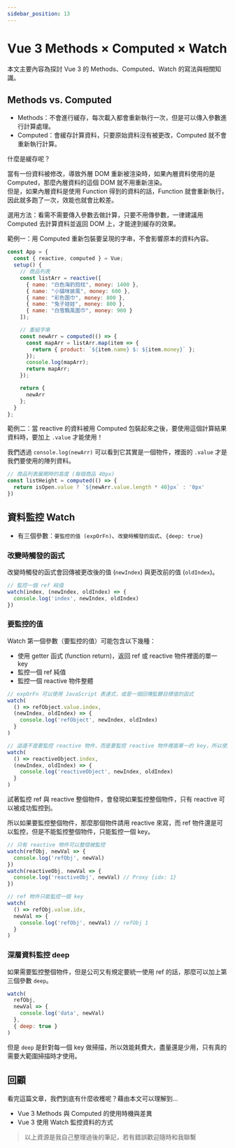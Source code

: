 ```yaml
---
sidebar_position: 13
---
```


# Vue 3 Methods × Computed × Watch

本文主要內容為探討 Vue 3 的 Methods、Computed、Watch 的寫法與相關知識。

## Methods vs. Computed

- Methods：不會進行緩存，每次載入都會重新執行一次，但是可以傳入參數進行計算處理。
- Computed：會緩存計算資料，只要原始資料沒有被更改，Computed 就不會重新執行計算。

什麼是緩存呢？

當有一份資料被修改，導致外層 DOM 重新被渲染時，如果內層資料使用的是 Computed，那麼內層資料的這個 DOM 就不用重新渲染。  
但是，如果內層資料是使用 Function 得到的資料的話，Function 就會重新執行，因此就多跑了一次，效能也就會比較差。

選用方法：看需不需要傳入參數去做計算，只要不用傳參數，一律建議用 Computed 去計算資料並返回 DOM 上，才能達到緩存的效果。

範例一：用 Computed 重新包裝要呈現的字串，不會影響原本的資料內容。

```javascript
const App = {
  const { reactive, computed } = Vue;
  setup() {
    // 商品列表
    const listArr = reactive([
      { name: "白色海豹抱枕", money: 1400 },
      { name: "小貓咪披風", money: 600 },
      { name: "彩色圍巾", money: 800 },
      { name: "兔子娃娃", money: 800 },
      { name: "白雪飄風圍巾", money: 900 }
    ]);

    // 重組字串
    const newArr = computed(() => {
      const mapArr = listArr.map(item => {
        return { product: `${item.name} $: ${item.money}` };
      });
      console.log(mapArr);
      return mapArr;
    });

    return {
      newArr
    };
  }
};
```

範例二：當 reactive 的資料被用 Computed 包裝起來之後，要使用這個計算結果資料時，要加上 `.value` 才能使用！

我們透過 `console.log(newArr)` 可以看到它其實是一個物件，裡面的 `.value` 才是我們要使用的陣列資料。

```javascript
// 商品列表展開時的高度 (每個商品 40px)
const listHeight = computed(() => {
  return isOpen.value ? `${newArr.value.length * 40}px` : '0px'
})
```

## 資料監控 Watch

- 有三個參數：`要監控的值 (expOrFn)`、`改變時觸發的函式`、`{deep: true}`

### 改變時觸發的函式

改變時觸發的函式會回傳被更改後的值 (`newIndex`) 與更改前的值 (`oldIndex`)。

```javascript
// 監控一個 ref 純值
watch(index, (newIndex, oldIndex) => {
  console.log('index', newIndex, oldIndex)
})
```

### 要監控的值

Watch 第一個參數（要監控的值）可能包含以下幾種：

- 使用 getter 函式 (function return)，返回 ref 或 reactive 物件裡面的單一 key
- 監控一個 ref 純值
- 監控一個 reactive 物件整體

```javascript
// expOrFn 可以使用 JavaScript 表達式，或是一個回傳監聽目標值的函式
watch(
  () => refObject.value.index,
  (newIndex, oldIndex) => {
    console.log('refObject', newIndex, oldIndex)
  }
)

// 這邊不是要監控 reactive 物件，而是要監控 reactive 物件裡面單一的 key，所以使用 function return 的方式
watch(
  () => reactiveObject.index,
  (newIndex, oldIndex) => {
    console.log('reactiveObject', newIndex, oldIndex)
  }
)
```

試著監控 ref 與 reactive 整個物件，會發現如果監控整個物件，只有 reactive 可以被成功監控到。

所以如果要監控整個物件，那麼那個物件請用 reactive 來寫，而 ref 物件還是可以監控，但是不能監控整個物件，只能監控一個 key。

```javascript
// 只有 reactive 物件可以整個被監控
watch(refObj, newVal => {
  console.log('refObj', newVal)
})
watch(reactiveObj, newVal => {
  console.log('reactiveObj', newVal) // Proxy {idx: 1}
})

// ref 物件只能監控一個 key
watch(
  () => refObj.value.idx,
  newVal => {
    console.log('refObj', newVal) // refObj 1
  }
)
```

### 深層資料監控 deep

如果需要監控整個物件，但是公司又有規定要統一使用 ref 的話，那麼可以加上第三個參數 `deep`。

```javascript
watch(
  refObj,
  newVal => {
    console.log('data', newVal)
  },
  { deep: true }
)
```

但是 `deep` 是針對每一個 key 做掃描，所以效能耗費大，盡量還是少用，只有真的需要大範圍掃描時才使用。

## 回顧

看完這篇文章，我們到底有什麼收穫呢？藉由本文可以理解到…

- Vue 3 Methods 與 Computed 的使用時機與差異
- Vue 3 使用 Watch 監控資料的方式

> 以上資源是我自己整理過後的筆記，若有錯誤歡迎隨時和我聯繫
